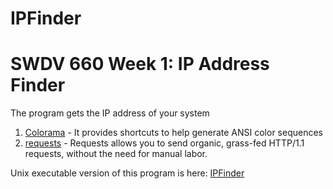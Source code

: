# IPFinder
# SWDV 660 Week 1: IP Address Finder

The program gets the IP address of your system

1. [Colorama](https://pypi.org/project/colorama/) - It provides shortcuts to help generate ANSI color sequences
2. [requests](https://pypi.org/project/requests/) - Requests allows you to send organic, grass-fed HTTP/1.1 requests, without the need for manual labor. 

Unix executable version of this program is here: [IPFinder](https://github.com/maryville-swdv-660-su1-2019-2w/week1-join-the-maryville-swdv-660-su1-2019-2w-org-bobbilisantosh321/blob/master/dist/IPFinder)

